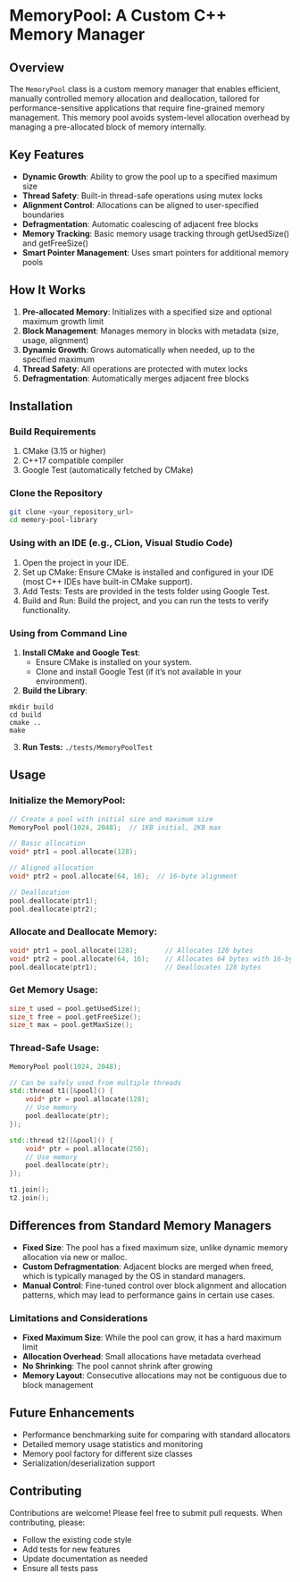# MemoryPool: A Custom C++ Memory Manager

## Overview
The `MemoryPool` class is a custom memory manager that enables efficient, manually controlled memory allocation and deallocation, tailored for performance-sensitive applications that require fine-grained memory management. This memory pool avoids system-level allocation overhead by managing a pre-allocated block of memory internally.

## Key Features
- **Dynamic Growth**: Ability to grow the pool up to a specified maximum size
- **Thread Safety**: Built-in thread-safe operations using mutex locks
- **Alignment Control**: Allocations can be aligned to user-specified boundaries
- **Defragmentation**: Automatic coalescing of adjacent free blocks
- **Memory Tracking**: Basic memory usage tracking through getUsedSize() and getFreeSize()
- **Smart Pointer Management**: Uses smart pointers for additional memory pools

## How It Works
1. **Pre-allocated Memory**: Initializes with a specified size and optional maximum growth limit
2. **Block Management**: Manages memory in blocks with metadata (size, usage, alignment)
3. **Dynamic Growth**: Grows automatically when needed, up to the specified maximum
4. **Thread Safety**: All operations are protected with mutex locks
5. **Defragmentation**: Automatically merges adjacent free blocks

## Installation

### Build Requirements

1. CMake (3.15 or higher)
2. C++17 compatible compiler
3. Google Test (automatically fetched by CMake)

### Clone the Repository

```bash
git clone <your_repository_url>
cd memory-pool-library
```

### Using with an IDE (e.g., CLion, Visual Studio Code)
1. Open the project in your IDE.
2. Set up CMake: Ensure CMake is installed and configured in your IDE (most C++ IDEs have built-in CMake support).
3. Add Tests: Tests are provided in the tests folder using Google Test.
4. Build and Run: Build the project, and you can run the tests to verify functionality.

### Using from Command Line

1. **Install CMake and Google Test**:
   * Ensure CMake is installed on your system.
   * Clone and install Google Test (if it’s not available in your environment).
2. **Build the Library**:
```
mkdir build
cd build
cmake ..
make
```
3. **Run Tests:**
`./tests/MemoryPoolTest`

## Usage

### Initialize the MemoryPool:
```c++
// Create a pool with initial size and maximum size
MemoryPool pool(1024, 2048);  // 1KB initial, 2KB max

// Basic allocation
void* ptr1 = pool.allocate(128);

// Aligned allocation
void* ptr2 = pool.allocate(64, 16);  // 16-byte alignment

// Deallocation
pool.deallocate(ptr1);
pool.deallocate(ptr2);
```
### Allocate and Deallocate Memory:
```c++
void* ptr1 = pool.allocate(128);       // Allocates 128 bytes
void* ptr2 = pool.allocate(64, 16);    // Allocates 64 bytes with 16-byte alignment
pool.deallocate(ptr1);                 // Deallocates 128 bytes
```
### Get Memory Usage:
```c++
size_t used = pool.getUsedSize();
size_t free = pool.getFreeSize();
size_t max = pool.getMaxSize();
```
### Thread-Safe Usage: 
```c++
MemoryPool pool(1024, 2048);

// Can be safely used from multiple threads
std::thread t1([&pool]() {
    void* ptr = pool.allocate(128);
    // Use memory
    pool.deallocate(ptr);
});

std::thread t2([&pool]() {
    void* ptr = pool.allocate(256);
    // Use memory
    pool.deallocate(ptr);
});

t1.join();
t2.join();
```

## Differences from Standard Memory Managers
* **Fixed Size**: The pool has a fixed maximum size, unlike dynamic memory allocation via new or malloc.
* **Custom Defragmentation**: Adjacent blocks are merged when freed, which is typically managed by the OS in standard managers.
* **Manual Control**: Fine-tuned control over block alignment and allocation patterns, which may lead to performance gains in certain use cases.

### Limitations and Considerations

* **Fixed Maximum Size**: While the pool can grow, it has a hard maximum limit
* **Allocation Overhead**: Small allocations have metadata overhead
* **No Shrinking**: The pool cannot shrink after growing
* **Memory Layout**: Consecutive allocations may not be contiguous due to block management


## Future Enhancements
- Performance benchmarking suite for comparing with standard allocators
- Detailed memory usage statistics and monitoring
- Memory pool factory for different size classes
- Serialization/deserialization support

## Contributing
Contributions are welcome! Please feel free to submit pull requests. When contributing, please:
- Follow the existing code style
- Add tests for new features
- Update documentation as needed
- Ensure all tests pass
